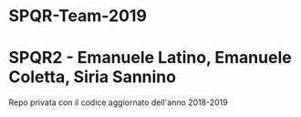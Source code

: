 # SPQR-Team-2019
# SPQR2 - Emanuele Latino, Emanuele Coletta, Siria Sannino
Repo privata con il codice aggiornato dell'anno 2018-2019


